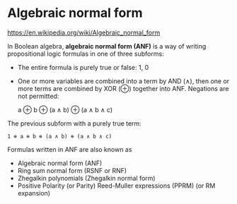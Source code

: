# Algebraic normal form

https://en.wikipedia.org/wiki/Algebraic_normal_form

In Boolean algebra, **algebraic normal form (ANF)** is a way of writing propositional logic formulas in one of three subforms:


- The entire formula is purely true or false: 1, 0
- One or more variables are combined into a term by AND (∧), then one or more terms are combined by XOR (⊕) together into ANF. Negations are not permitted: 

    a ⊕ b ⊕ (a ∧ b) ⊕ (a ∧ b ∧ c)

The previous subform with a purely true term: 

    1 ⊕ a ⊕ b ⊕ (a ∧ b) ⊕ (a ∧ b ∧ c)

Formulas written in ANF are also known as
- Algebraic normal form (ANF)
- Ring sum normal form (RSNF or RNF)
- Zhegalkin polynomials (Zhegalkin normal form)
- Positive Polarity (or Parity) Reed-Muller expressions (PPRM) (or RM expansion)
